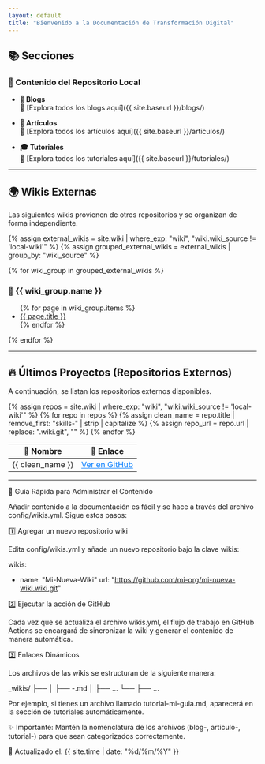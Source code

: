 ```yaml
---
layout: default
title: "Bienvenido a la Documentación de Transformación Digital"
---
```


## 📚 Secciones

### 📌 Contenido del Repositorio Local

- **📖 Blogs**  
  📂 [Explora todos los blogs aquí]({{ site.baseurl }}/blogs/)

- **📑 Artículos**  
  📂 [Explora todos los artículos aquí]({{ site.baseurl }}/articulos/)

- **🎓 Tutoriales**  
  📂 [Explora todos los tutoriales aquí]({{ site.baseurl }}/tutoriales/)

---

## 🌍 Wikis Externas

Las siguientes wikis provienen de otros repositorios y se organizan de forma independiente.

{% assign external_wikis = site.wiki | where_exp: "wiki", "wiki.wiki_source != 'local-wiki'" %}
{% assign grouped_external_wikis = external_wikis | group_by: "wiki_source" %}

{% for wiki_group in grouped_external_wikis %}
### 🔹 {{ wiki_group.name }}
<ul>
  {% for page in wiki_group.items %}
  <li><a href="{{ page.url | relative_url }}">{{ page.title }}</a></li>
  {% endfor %}
</ul>
{% endfor %}

---

## 🔥 Últimos Proyectos (Repositorios Externos)

A continuación, se listan los repositorios externos disponibles.

<table>
  <thead>
    <tr>
      <th>📂 Nombre</th>
      <th>🔗 Enlace</th>
    </tr>
  </thead>
  <tbody>
    {% assign repos = site.wiki | where_exp: "wiki", "wiki.wiki_source != 'local-wiki'" %}
    {% for repo in repos %}
      {% assign clean_name = repo.title | remove_first: "skills-" | strip | capitalize %}
      {% assign repo_url = repo.url | replace: ".wiki.git", "" %}  <!-- 🔹 Transformamos la URL -->
      <tr>
        <td>{{ clean_name }}</td>
        <td>
          <a class="btn btn-primary text-dark" 
             href="{{ repo_url }}" 
             target="_blank"
             style="color: #007bff; text-decoration: underline;">
            Ver en GitHub
          </a>
        </td>
      </tr>
    {% endfor %}
  </tbody>
</table>

---

📃 Guía Rápida para Administrar el Contenido

Añadir contenido a la documentación es fácil y se hace a través del archivo config/wikis.yml. Sigue estos pasos:

1️⃣ Agregar un nuevo repositorio wiki

Edita config/wikis.yml y añade un nuevo repositorio bajo la clave wikis:

wikis:
  - name: "Mi-Nueva-Wiki"
    url: "https://github.com/mi-org/mi-nueva-wiki.wiki.git"

2️⃣ Ejecutar la acción de GitHub

Cada vez que se actualiza el archivo wikis.yml, el flujo de trabajo en GitHub Actions se encargará de sincronizar la wiki y generar el contenido de manera automática.

3️⃣ Enlaces Dinámicos

Los archivos de las wikis se estructuran de la siguiente manera:

_wikis/
├── <nombre-de-la-wiki>
│   ├── <categoria>-<nombre>.md
│   ├── ...
└── <otra-wiki>
    ├── ...

Por ejemplo, si tienes un archivo llamado tutorial-mi-guia.md, aparecerá en la sección de tutoriales automáticamente.

✨ Importante: Mantén la nomenclatura de los archivos (blog-, articulo-, tutorial-) para que sean categorizados correctamente.

📅 Actualizado el: {{ site.time | date: "%d/%m/%Y" }}